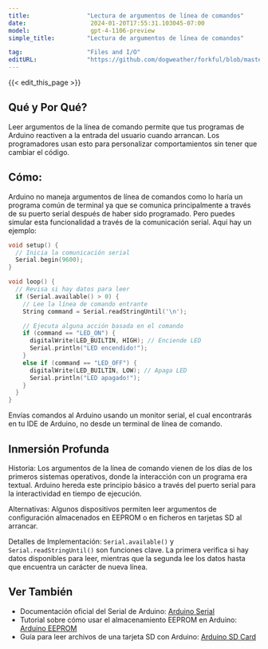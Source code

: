 ```yaml
---
title:                "Lectura de argumentos de línea de comandos"
date:                  2024-01-20T17:55:31.103045-07:00
model:                 gpt-4-1106-preview
simple_title:         "Lectura de argumentos de línea de comandos"

tag:                  "Files and I/O"
editURL:              "https://github.com/dogweather/forkful/blob/master/content/es/arduino/reading-command-line-arguments.md"
---
```


{{< edit_this_page >}}

## Qué y Por Qué?
Leer argumentos de la línea de comando permite que tus programas de Arduino reactiven a la entrada del usuario cuando arrancan. Los programadores usan esto para personalizar comportamientos sin tener que cambiar el código.

## Cómo:
Arduino no maneja argumentos de línea de comandos como lo haría un programa común de terminal ya que se comunica principalmente a través de su puerto serial después de haber sido programado. Pero puedes simular esta funcionalidad a través de la comunicación serial. Aquí hay un ejemplo:

```cpp
void setup() {
  // Inicia la comunicación serial
  Serial.begin(9600);
}

void loop() {
  // Revisa si hay datos para leer
  if (Serial.available() > 0) {
    // Lee la línea de comando entrante
    String command = Serial.readStringUntil('\n');

    // Ejecuta alguna acción basada en el comando
    if (command == "LED_ON") {
      digitalWrite(LED_BUILTIN, HIGH); // Enciende LED
      Serial.println("LED encendido!");
    } 
    else if (command == "LED_OFF") {
      digitalWrite(LED_BUILTIN, LOW); // Apaga LED
      Serial.println("LED apagado!");
    }
  }
}
```
Envías comandos al Arduino usando un monitor serial, el cual encontrarás en tu IDE de Arduino, no desde un terminal de línea de comando.

## Inmersión Profunda
Historia: Los argumentos de la línea de comando vienen de los días de los primeros sistemas operativos, donde la interacción con un programa era textual. Arduino hereda este principio básico a través del puerto serial para la interactividad en tiempo de ejecución.

Alternativas: Algunos dispositivos permiten leer argumentos de configuración almacenados en EEPROM o en ficheros en tarjetas SD al arrancar.

Detalles de Implementación: `Serial.available()` y `Serial.readStringUntil()` son funciones clave. La primera verifica si hay datos disponibles para leer, mientras que la segunda lee los datos hasta que encuentra un carácter de nueva línea.

## Ver También
- Documentación oficial del Serial de Arduino: [Arduino Serial](https://www.arduino.cc/reference/en/language/functions/communication/serial/)
- Tutorial sobre cómo usar el almacenamiento EEPROM en Arduino: [Arduino EEPROM](https://www.arduino.cc/en/Tutorial/LibraryExamples/EEPROMWrite)
- Guía para leer archivos de una tarjeta SD con Arduino: [Arduino SD Card](https://www.arduino.cc/en/reference/SD)
